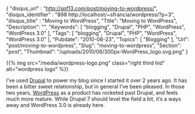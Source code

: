 {
	"disqus_url" : "http://spf13.com/post/moving-to-wordpress/",
	"disqus_identifier" : "898 http://localhost/~sfrancia/wordpress/?p=3",
	"disqus_title" : "Moving to WordPress",
	"Title": "Moving to WordPress",
	"Description": "",
	"Keywords": [
		"blogging",
		"Drupal",
		"PHP",
		"WordPress",
		"WordPress 3.0"
	],
	"Tags": [
		"blogging",
		"Drupal",
		"PHP",
		"WordPress",
		"WordPress 3.0"
	],
	"Pubdate": "2010-06-23",
	"Topics": [
		"Blogging"
	],
	"Url": "post/moving-to-wordpress",
	"Slug": "moving-to-wordpress",
	"Section": "post",
	"Thumbnail": "/uploads/2010/06/300px-WordPress_logo.svg.png"
}

{{% img src="/media/wordpress-logo.png" class="right third hid" alt="wordpress logo" %}}

I’ve used [Drupal](http://www.drupal.org "Drupal") to power my blog
since I started it over 2 years ago. It has been a bitter sweet
relationship, but in general I’ve been pleased. In those two years,
[WordPress](http://wordpress.org "WordPress") as a product has rocketed
past Drupal, and feels much more mature. While Drupal 7 should level the
field a bit, it’s a ways away and WordPress 3.0 is already here.
